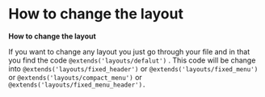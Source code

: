 # How to change the layout

**How to change the layout**

If you want to change any layout you just go through your file and in that you find the code `@extends('layouts/defalut')` . This code will be change into `@extends('layouts/fixed_header')` or `@extends('layouts/fixed_menu')` or `@extends('layouts/compact_menu')` or `@extends('layouts/fixed_menu_header').`

